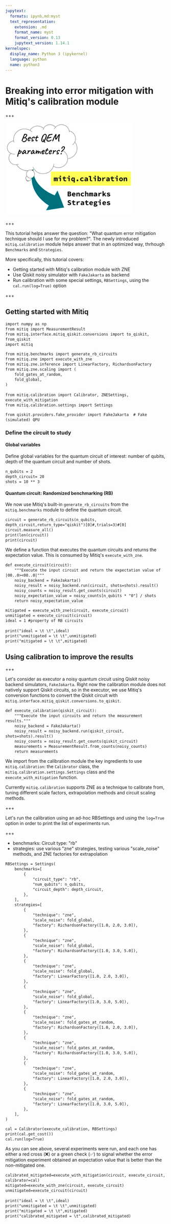 ```yaml
---
jupytext:
  formats: ipynb,md:myst
  text_representation:
    extension: .md
    format_name: myst
    format_version: 0.13
    jupytext_version: 1.14.1
kernelspec:
  display_name: Python 3 (ipykernel)
  language: python
  name: python3
---
```


# Breaking into error mitigation with Mitiq's calibration module

+++

<img src="../_thumbnails/calibration.png" width="400">

+++

This tutorial helps answer the question: "What quantum error
mitigation technique should I use for my problem?". The newly introduced
`mitiq.calibration` module helps answer that in an optimized way, thrhough `Benchmarks` and `Strategies`.

More specifically, this tutorial covers:
- Getting started with Mitiq's calibration module with ZNE
- Use Qiskit noisy simulator with `FakeJakarta` as backend
- Run calibration with some special settings, `RBSettings`, using the `cal.run(log=True)` option

+++

## Getting started with Mitiq

```{code-cell} ipython3
import numpy as np
from mitiq import MeasurementResult
from mitiq.interface.mitiq_qiskit.conversions import to_qiskit, from_qiskit
import mitiq
```

```{code-cell} ipython3
from mitiq.benchmarks import generate_rb_circuits
from mitiq.zne import execute_with_zne
from mitiq.zne.inference import LinearFactory, RichardsonFactory
from mitiq.zne.scaling import (
    fold_gates_at_random,
    fold_global,
)

from mitiq.calibration import Calibrator, ZNESettings, execute_with_mitigation
from mitiq.calibration.settings import Settings
```

```{code-cell} ipython3
from qiskit.providers.fake_provider import FakeJakarta  # Fake (simulated) QPU
```

### Define the circuit to study

#### Global variables
Define global variables for the quantum circuit of interest: number of qubits, depth of the quantum circuit and number of shots.

```{code-cell} ipython3
n_qubits = 2
depth_circuit= 20
shots = 10 ** 3
```

#### Quantum circuit: Randomized benchmarking (RB)
We now use Mitiq's built-in `generate_rb_circuits` from the `mitiq.benchmarks` module to define the quantum circuit.

```{code-cell} ipython3
circuit = generate_rb_circuits(n_qubits, depth_circuit,return_type="qiskit")[0]#,trials=3)#[0]
circuit.measure_all()
print(len(circuit))
print(circuit)
```

We define a function that executes the quantum circuits and returns the expectation value. This is consumed by Mitiq's `execute_with_zne`.

```{code-cell} ipython3
def execute_circuit(circuit):
    """Execute the input circuit and return the expectation value of |00..0><00..0|"""
    noisy_backend = FakeJakarta()
    noisy_result = noisy_backend.run(circuit, shots=shots).result()
    noisy_counts = noisy_result.get_counts(circuit)
    noisy_expectation_value = noisy_counts[n_qubits * "0"] / shots
    return noisy_expectation_value
```

```{code-cell} ipython3
mitigated = execute_with_zne(circuit, execute_circuit)
unmitigated = execute_circuit(circuit)
ideal = 1 #property of RB circuits

print("ideal = \t \t",ideal)
print("unmitigated = \t \t",unmitigated)
print("mitigated = \t \t",mitigated)
```

## Using calibration to improve the results

+++

 Let's consider as executor a noisy quantum circuit using Qiskit noisy backend simulators, `FakeJakarta`. Right now the calibration module does not natively support Qiskit circuits, so in the executor, we use Mitiq's conversion functions to convert the Qiskit circuit with `mitiq.interface.mitiq_qiskit.conversions.to_qiskit`.

```{code-cell} ipython3
def execute_calibration(qiskit_circuit):
    """Execute the input circuits and return the measurement results."""
    noisy_backend = FakeJakarta()
    noisy_result = noisy_backend.run(qiskit_circuit, shots=shots).result()
    noisy_counts = noisy_result.get_counts(qiskit_circuit)
    measurements = MeasurementResult.from_counts(noisy_counts)
    return measurements
```

We import from the calibration module the key ingredients to use `mitiq.calibration`: the `Calibrator` class, the `mitiq.calibration.settings.Settings` class and the `execute_with_mitigation` function.

Currently `mitiq.calibration` supports ZNE as a technique to calibrate from, tuning different scale factors, extrapolation methods and circuit scaling methods.

+++

Let's run the calibration using an ad-hoc RBSettings and using the `log=True` option in order to print the list of experiments run.

+++

- benchmarks: Circuit type: "rb"
- strategies: use various "zne" strategies, testing various "scale_noise" methods, and ZNE factories for extrapolation

```{code-cell} ipython3
RBSettings = Settings(
    benchmarks=[
        {
            "circuit_type": "rb",
            "num_qubits": n_qubits,
            "circuit_depth": depth_circuit,
        },
    ],
    strategies=[
        {
            "technique": "zne",
            "scale_noise": fold_global,
            "factory": RichardsonFactory([1.0, 2.0, 3.0]),
        },
        {
            "technique": "zne",
            "scale_noise": fold_global,
            "factory": RichardsonFactory([1.0, 3.0, 5.0]),
        },
        {
            "technique": "zne",
            "scale_noise": fold_global,
            "factory": LinearFactory([1.0, 2.0, 3.0]),
        },
        {
            "technique": "zne",
            "scale_noise": fold_global,
            "factory": LinearFactory([1.0, 3.0, 5.0]),
        },
        {
            "technique": "zne",
            "scale_noise": fold_gates_at_random,
            "factory": RichardsonFactory([1.0, 2.0, 3.0]),
        },
        {
            "technique": "zne",
            "scale_noise": fold_gates_at_random,
            "factory": RichardsonFactory([1.0, 3.0, 5.0]),
        },
        {
            "technique": "zne",
            "scale_noise": fold_gates_at_random,
            "factory": LinearFactory([1.0, 2.0, 3.0]),
        },
        {
            "technique": "zne",
            "scale_noise": fold_gates_at_random,
            "factory": LinearFactory([1.0, 3.0, 5.0]),
        },
    ],
)
```

```{code-cell} ipython3
cal = Calibrator(execute_calibration, RBSettings)
print(cal.get_cost())
cal.run(log=True)
```

As you can see above, several experiments were run, and each one has either a red cross (❌) or a green check (✅) to signal whether the error mitigation experiment obtained an expectation value that is better than the non-mitigated one.

```{code-cell} ipython3
calibrated_mitigated=execute_with_mitigation(circuit, execute_circuit, calibrator=cal)
mitigated=execute_with_zne(circuit, execute_circuit)
unmitigated=execute_circuit(circuit)

print("ideal = \t \t",ideal)
print("unmitigated = \t \t",unmitigated)
print("mitigated = \t \t",mitigated)
print("calibrated_mitigated = \t",calibrated_mitigated)
```
